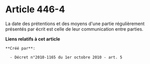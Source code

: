 # Article 446-4

La date des prétentions et des moyens d'une partie régulièrement présentés par écrit est celle de leur communication entre
parties.

**Liens relatifs à cet article**

	**Créé par**:

	  - Décret n°2010-1165 du 1er octobre 2010 - art. 5
